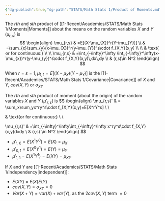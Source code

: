 ```yaml
---
{"dg-publish":true,"dg-path":"STATS/Math Stats 1/Product of Moments.md","permalink":"/stats/math-stats-1/product-of-moments/","created":"2024-11-12T16:10:45.121-05:00","updated":"2025-07-07T18:02:31.443-04:00"}
---
```


The *rth* and *sth* product of [[1-Recent/Academics/STATS/Math Stats 1/Moments\|Moments]] about the means on the random variables $X$ and $Y$ ($\mu_{r,s}$) is
$$
\begin{align}
\mu_{r,s} & =E[(X-\mu_{X})^r(Y-\mu_{Y})] \\
 & =\sum_{x}\sum_{y}(x-\mu_{X})^r(y-\mu_{Y})^s\cdot f_{X,Y}(x,y) \\ \\
 & \text{ or for continuous:} \\ \\
\mu_{r,s} & =\int_{-\infty}^\infty \int_{-\infty}^\infty(x-\mu_{x})^r(y-\mu_{y})^s\cdot f_{X,Y}(x,y)\,dx\,dy \\
 & (r,s)\in N^2
\end{align}
$$

When $r=s=1, \mu_{1,1}=E[(X-\mu_{X})(Y-\mu_{Y})]$ is the [[1-Recent/Academics/STATS/Math Stats 1/Covariance\|Covariance]] of $X$ and $Y$, $cov(X,Y)$ or $\sigma_{XY}$

The *rth* and *sth* product of moment (about the origin) of the random variables $X$ and $Y$ ($\mu'_{r,s}$) is
$$
\begin{align}
\mu_{r,s}' & =  \sum_x\sum_yx^ry^s\cdot f_{X,Y}(x,y)=E[X^rY^s] \\ \\

 & \text{or for continuous:} \\ \\

\mu_{r,s}' & =\int_{-\infty}^\infty\int_{-\infty}^\infty x^ry^s\cdot f_{X,Y}(x,y)dxdy \\
  &  (r,s)  \in N^2
\end{align}
$$
- $\mu'_{1,0}=E(X^1Y^0)=E(X)=\mu_{X}$
- $\mu'_{0,1}=E(X^0Y^1)=E(Y)=\mu_{Y}$
- $\mu'_{1,1}=E(X^1Y^1)=E(XY)=\mu_{XY}$

If $X$ and $Y$ are [[1-Recent/Academics/STATS/Math Stats 1/Independency\|independent]]:
- $E(XY)=E(X)E(Y)$
- $cov(X,Y)=\sigma_{XY}=0$
- $Var(X+Y)=var(X)+var(Y)$, as the $2cov(X,Y)$ term $=0$




